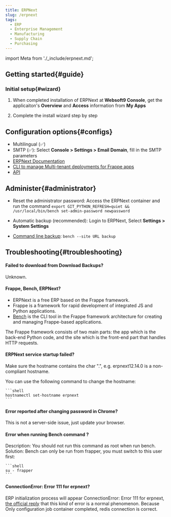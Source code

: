 ```yaml
---
title: ERPNext
slug: /erpnext
tags:
  - ERP
  - Enterprise Management
  - Manufacturing
  - Supply Chain
  - Purchasing
---
```


import Meta from './_include/erpnext.md';

<Meta name="meta" />

## Getting started{#guide}

### Initial setup{#wizard}

1. When completed installation of ERPNext at **Websoft9 Console**, get the applicaiton's **Overview** and **Access** information from **My Apps**  

2. Complete the install wizard step by step

## Configuration options{#configs}

- Multilingual (✅)
- SMTP (✅): Select **Console > Settings > Email Domain**, fill in the SMTP parameters
- [ERPNext Documentation](https://docs.erpnext.com)
- [CLI to manage Multi-tenant deployments for Frappe apps](https://github.com/frappe/bench)
- [API](https://frappeframework.com/docs/user/en/api)

## Administer{#administrator}

- Reset the administrator password: Access the ERPNext container and run the command
  ```export GIT_PYTHON_REFRESH=quiet && /usr/local/bin/bench set-admin-password newpassword```

- Automatic backup (recommended): Login to ERPNext, Select **Settings > System Settings** 

- [Command line backup](https://frappeframework.com/docs/user/en/bench/reference/backup):
  ```bench --site URL backup```

## Troubleshooting{#troubleshooting}

#### Failed to download from Download Backups?

Unknown.

#### Frappe, Bench, ERPNext?

- ERPNext is a free ERP based on the Frappe framework.
- Frappe is a framework for rapid development of integrated JS and Python applications.
- [Bench](https://github.com/frappe/bench) is the CLI tool in the Frappe framework architecture for creating and managing Frappe-based applications.

The Frappe framework consists of two main parts: the app which is the back-end Python code, and the site which is the front-end part that handles HTTP requests.

#### ERPNext service startup failed?
  Make sure the hostname contains the char ".", e.g. erpnext12.14.0 is a non-compliant hostname.

You can use the following command to change the hostname:

    ```shell
    hostnamectl set-hostname erpnext
    ```

#### Error reported after changing password in Chrome?

This is not a server-side issue, just update your browser.

#### Error when running Bench command ?

Description: You should not run this command as root when run bench.  
Solution: Bench can only be run from frapper, you must switch to this user first:

    ```shell
    su - frapper
    ```

#### ConnectionError: Error 111 for erpnext?

  ERP initialization process will appear ConnectionError: Error 111 for erpnext, [the official reply](https://github.com/frappe/frappe_docker/issues/1314) that this kind of error is a normal phenomenon. Because Only configuration job container completed, redis connection is correct.
